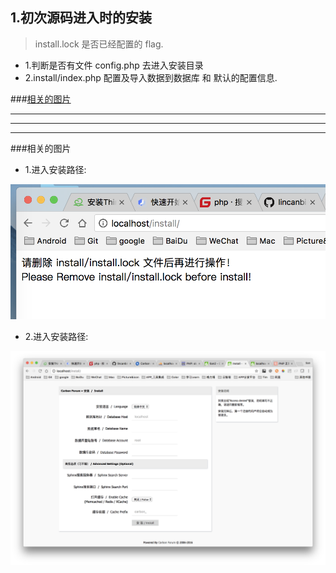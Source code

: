 ## 1.初次源码进入时的安装
> install.lock 是否已经配置的 flag.


* 1.判断是否有文件 config.php 去进入安装目录
* 2.install/index.php 配置及导入数据到数据库 和 默认的配置信息.


###[相关的图片](#related_pic)

***
***
***


###相关的图片<a name="related_pic"/>
* 1.进入安装路径:

![](/assets/ScreenShot2018-01-12_22.10.14.png)

* 2.进入安装路径:

![](/assets/ScreenShot2018-01-12_22.17.14.png)
